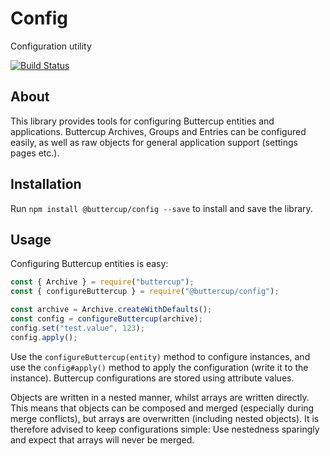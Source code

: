 # Config
Configuration utility

[![Build Status](https://travis-ci.org/buttercup/buttercup-config.svg?branch=master)](https://travis-ci.org/buttercup/buttercup-config)

## About
This library provides tools for configuring Buttercup entities and applications. Buttercup Archives, Groups and Entries can be configured easily, as well as raw objects for general application support (settings pages etc.).

## Installation
Run `npm install @buttercup/config --save` to install and save the library.

## Usage
Configuring Buttercup entities is easy:

```javascript
const { Archive } = require("buttercup");
const { configureButtercup } = require("@buttercup/config");

const archive = Archive.createWithDefaults();
const config = configureButtercup(archive);
config.set("test.value", 123);
config.apply();
```

Use the `configureButtercup(entity)` method to configure instances, and use the `config#apply()` method to apply the configuration (write it to the instance). Buttercup configurations are stored using attribute values.

Objects are written in a nested manner, whilst arrays are written directly. This means that objects can be composed and merged (especially during merge conflicts), but arrays are overwritten (including nested objects). It is therefore advised to keep configurations simple: Use nestedness sparingly and expect that arrays will never be merged.
